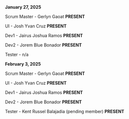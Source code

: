 **January 27, 2025**

Scrum Master - Gerlyn Gaoat **PRESENT**

UI - Josh Yvan Cruz **PRESENT**

Dev1 - Jairus Joshua Ramos **PRESENT**

Dev2 - Jorem Blue Bonador **PRESENT**

Tester - n/a

**February 3, 2025**

Scrum Master - Gerlyn Gaoat **PRESENT**

UI - Josh Yvan Cruz **PRESENT**

Dev1 - Jairus Joshua Ramos **PRESENT**

Dev2 - Jorem Blue Bonador **PRESENT**

Tester - Kent Russel Balajadia (pending member) **PRESENT**
